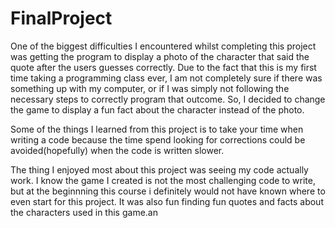 # FinalProject
One of the biggest difficulties I encountered whilst completing this project was getting the program to display a photo of the character that said the quote after the users guesses correctly. Due to the fact that this is my first time taking a programming class ever, I am not completely sure if there was something up with my computer, or if I was simply not following the necessary steps to correctly program that outcome. So, I decided to change the game to display a fun fact about the character instead of the photo.

Some of the things I learned from this project is to take your time when writing a code because the time spend looking for corrections could be avoided(hopefully) when the code is written slower. 

The thing I enjoyed most about this project was seeing my code actually work. I know the game I created is not the most challenging code to write, but at the beginnning this course i definitely would not have known where to even start for this project. It was also fun finding fun quotes and facts about the characters used in this game.an
